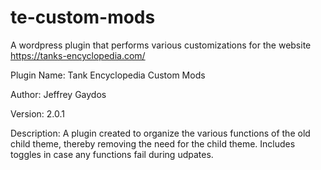 # te-custom-mods

A wordpress plugin that performs various customizations for the website https://tanks-encyclopedia.com/

Plugin Name: Tank Encyclopedia Custom Mods

Author: Jeffrey Gaydos

Version: 2.0.1


Description: A plugin created to organize the various functions of the old child theme, thereby removing the need for the child theme. Includes toggles in case any functions fail during udpates.
